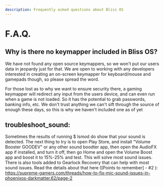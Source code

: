 ```yaml
---
description: Frequently asked questions about Bliss OS
---
```


# F.A.Q.

## Why is there no keymapper included in Bliss OS?

We have not found any open source keymappers, so we won't put our users data in jeopardy just for that. 
We are open to working with any developers interested in creating an on-screen keymapper for keyboard/mouse and gamepads though, so please spread the word.

For those lost as to why we want to ensure security there, a gaming keymapper will redirect any input from the users device, and can even run when a game is not loaded. So it has the potential to grab passwords, banking info, etc. 
We don't trust anything we can't sift through the source of enough these days, so this is why we haven't included one as of yet

## troubleshoot_sound:

Sometimes the results of running $ lsmod do show that your sound is detected. The next thing to try is to open Play Store, and install "Volume Booster GOODEV" or any other sound boodter app, then open the AudioFX app if installed, and turn it off, then go Home and open the Volume Boost app and boost it to 15%-25% and test. This will solve most sound issues.
There is also tools added to Gearlock Recovery that can help with most sound issues. Read the details about that here ([Points to remember] - #2 ): https://supreme-gamers.com/threads/how-to-fix-mic-sound-issues-in-phoenixos-darkmatter.62/page-2
